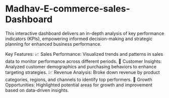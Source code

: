 # Madhav-E-commerce-sales-Dashboard
This interactive dashboard delivers an in-depth analysis of key performance indicators (KPIs), empowering informed decision-making and strategic planning for enhanced business performance.

Key Features:
📈 Sales Performance: Visualized trends and patterns in sales data to monitor performance across different periods.
👥 Customer Insights: Analyzed customer demographics and purchasing behaviors to enhance targeting strategies.
💹 Revenue Analysis: Broke down revenue by product categories, regions, and channels to identify top performers.
🚀 Growth Opportunities: Highlighted potential areas for growth and improvement based on data-driven insights.
